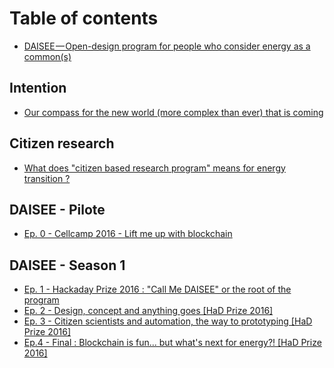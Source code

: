 # Table of contents

* [DAISEE — Open-design program for people who consider energy as a common\(s\)](README.md)

## Intention

* [Our compass for the new world \(more complex than ever\) that is coming](intention/our-compass-for-the-new-world-more-complex-than-ever-that-is-coming.md)

## Citizen research

* [What does "citizen based research program" means for energy transition ?](citizen-research/daisee-what-does-citizen-based-research-program-means-for-energy-transition.md)

## DAISEE - Pilote

* [Ep. 0 - Cellcamp 2016 - Lift me up with blockchain](daisee-pilote/ep.-0-cellcamp-2016-lift-me-up-with-blockchain.md)

## DAISEE - Season 1

* [Ep. 1 - Hackaday Prize 2016 : "Call Me DAISEE" or the root of the program](daisee-season-1/ep.-1-call-me-daisee-the-hackaday-prize-root-of-the-projet.md)
* [Ep. 2 - Design, concept and anything goes \[HaD Prize 2016\]](daisee-season-1/ep.-2-hackaday-prize-2016-design-concept-and-anything-goes.md)
* [Ep. 3 - Citizen scientists and automation, the way to prototyping \[HaD Prize 2016\]](daisee-season-1/ep.-3-citizen-scientists-and-automation-the-way-to-prototyping-had-prize-2016.md)
* [Ep.4 - Final : Blockchain is fun... but what's next for energy?! \[HaD Prize 2016\]](daisee-season-1/ep.4-final-blockchain-is-fun...-but-whats-next-for-energy-had-prize-2016.md)

